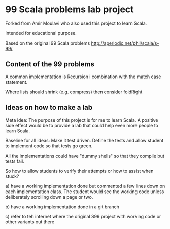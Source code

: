99 Scala problems lab project
=========================

Forked from Amir Moulavi who also used this project to learn Scala.

Intended for educational purpose.

Based on the original 99 Scala problems http://aperiodic.net/phil/scala/s-99/

Content of the 99 problems
------------------------

A common implementation is Recursion i combination with the match case statement.

Where lists should shrink (e.g. compress) then consider foldRight




Ideas on how to make a lab
------------------------

Meta idea: The purpose of this project is for me to learn Scala. A positive side effect would be to provide a lab that
could help even more people to learn Scala.

Baseline for all ideas: Make it test driven. Define the tests and allow student
to implement code so that tests go green.

All the implementations could have "dummy shells" so that they compile but tests fail.

So how to allow students to verify their attempts or how to assist when stuck?

a) have a working implementation done but commented a few lines down on each implementation class. The student would see
the working code unless deliberately scrolling down a page or two.

b) have a working implementation done in a git branch

c) refer to teh internet where the original S99 project with working code or other variants out there

